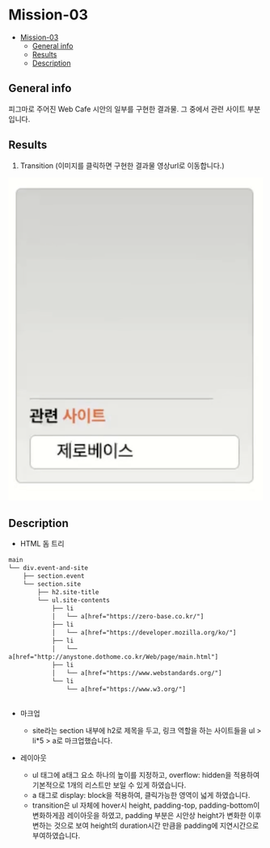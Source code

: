 # Mission-03

- [Mission-03](#mission-03)
  - [General info](#general-info)
  - [Results](#results)
  - [Description](#description)

## General info

피그마로 주어진 Web Cafe 시안의 일부를 구현한 결과물.
그 중에서 관련 사이트 부분입니다.

## Results

1. Transition
   (이미지를 클릭하면 구현한 결과물 영상url로 이동합니다.)

[![Transition_result](./transition_result_preview.png)](https://youtube.com/shorts/L7nfI6OVmjw)

## Description

- HTML 돔 트리

```
main
└── div.event-and-site
    ├── section.event
    └── section.site
        ├── h2.site-title
        └── ul.site-contents
            ├── li
            │   └── a[href="https://zero-base.co.kr/"]
            ├── li
            │   └── a[href="https://developer.mozilla.org/ko/"]
            ├── li
            │   └── a[href="http://anystone.dothome.co.kr/Web/page/main.html"]
            ├── li
            │   └── a[href="https://www.webstandards.org/"]
            └── li
                └── a[href="https://www.w3.org/"]


```

- 마크업

  - site라는 section 내부에 h2로 제목을 두고, 링크 역할을 하는 사이트들을 ul > li\*5 > a로 마크업했습니다.

- 레이아웃
  - ul 태그에 a태그 요소 하나의 높이를 지정하고, overflow: hidden을 적용하여 기본적으로 1개의 리스트만 보일 수 있게 하였습니다.
  - a 태그로 display: block을 적용하여, 클릭가능한 영역이 넓게 하였습니다.
  - transition은 ul 자체에 hover시 height, padding-top, padding-bottom이 변화하게끔 레이아웃을 하였고, padding 부분은 시안상 height가 변화한 이후 변하는 것으로 보여 height의 duration시간 만큼을 padding에 지연시간으로 부여하였습니다.
